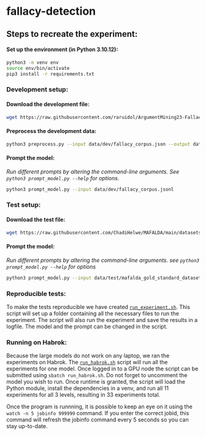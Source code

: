 # fallacy-detection

## Steps to recreate the experiment:

#### Set up the environment (in Python 3.10.12):

```bash
python3 -m venv env
source env/bin/activate
pip3 install -r requirements.txt
```

### Development setup:

#### Download the development file:

```bash
wget https://raw.githubusercontent.com/raruidol/ArgumentMining23-Fallacy/main/data/fallacy_corpus.json -O data/dev/fallacy_corpus.json
```

#### Preprocess the development data:

```bash
python3 preprocess.py --input data/dev/fallacy_corpus.json --output data/dev/fallacy_corpus.jsonl
```

#### Prompt the model:

_Run different prompts by altering the command-line arguments. See `python3 prompt_model.py --help` for options._

```bash
python3 prompt_model.py --input data/dev/fallacy_corpus.jsonl
```

### Test setup:

#### Download the test file:

```bash
wget https://raw.githubusercontent.com/ChadiHelwe/MAFALDA/main/datasets/gold_standard_dataset.jsonl -O data/test/mafalda_gold_standard_dataset.jsonl
```

#### Prompt the model:

_Run different prompts by altering the command-line arguments. see `python3 prompt_model.py --help` for options_

```bash
python3 prompt_model.py --input data/test/mafalda_gold_standard_dataset.jsonl
```

### Reproducible tests:

To make the tests reproducible we have created [`run_experiment.sh`](./run_experiment.sh). This script will set up a folder containing all the necessary files to run the experiment. The script will also run the experiment and save the results in a logfile. The model and the prompt can be changed in the script.

### Running on Habrok:

Because the large models do not work on any laptop, we ran the experiments on Habrok. The [`run_habrok.sh`](./run_habrok.sh) script will run all the experiments for one model. Once logged in to a GPU node the script can be submitted using `sbatch run_habrok.sh`. Do not forget to uncomment the model you wish to run. Once runtime is granted, the script will load the Python module, install the dependencies in a venv, and run all 11 experiments for all 3 levels, resulting in 33 experiments total. 

Once the program is runnning, it is possible to keep an eye on it using the `watch -n 5 jobinfo 999999` command. If you enter the correct jobid, this command will refresh the jobinfo command every 5 seconds so you can stay up-to-date. 